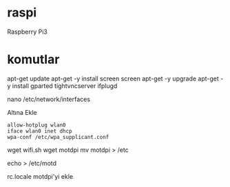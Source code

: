 # raspi
Raspberry Pi3

# komutlar
apt-get update
apt-get -y install screen
screen
apt-get -y upgrade
apt-get -y install gparted tightvncserver ifplugd

nano /etc/network/interfaces

Altına Ekle
```
allow-hotplug wlan0
iface wlan0 inet dhcp
wpa-conf /etc/wpa_supplicant.conf
```

wget wifi.sh
wget motdpi
mv motdpi > /etc

echo > /etc/motd

rc.locale motdpi'yi ekle

